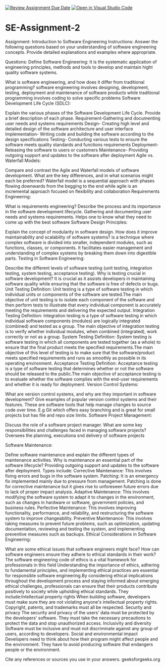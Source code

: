 [![Review Assignment Due Date](https://classroom.github.com/assets/deadline-readme-button-24ddc0f5d75046c5622901739e7c5dd533143b0c8e959d652212380cedb1ea36.svg)](https://classroom.github.com/a/-ucQIGTc)
[![Open in Visual Studio Code](https://classroom.github.com/assets/open-in-vscode-718a45dd9cf7e7f842a935f5ebbe5719a5e09af4491e668f4dbf3b35d5cca122.svg)](https://classroom.github.com/online_ide?assignment_repo_id=15244428&assignment_repo_type=AssignmentRepo)
# SE-Assignment-2
Assignment: Introduction to Software Engineering
Instructions:
Answer the following questions based on your understanding of software engineering concepts. Provide detailed explanations and examples where appropriate.

Questions:
Define Software Engineering:
It is the systematic application of engineering principles, methods and tools to develop and maintain hight quality software systems. 

What is software engineering, and how does it differ from traditional programming?
software engineering involves designing, development, testing, deployment and maintenance of software products while traditional programming involves coding to solve specific problems
Software Development Life Cycle (SDLC):

Explain the various phases of the Software Development Life Cycle. Provide a brief description of each phase.
Requirement-Gathering and documenting user needs and systems requirements
Design- Creating high level and detailed design of the software architecture and user interface
Implementation- Writing code and building the software according to the design specifications
Testing- Conducting various tests to ensure the software meets quality standards and functions requirements
Deployment-Releasing the software to users or customers
Maintenance- Providing outgoing support and updates to the software after deployment
Agile vs. Waterfall Models:

Compare and contrast the Agile and Waterfall models of software development. What are the key differences, and in what scenarios might each be preferred?
Waterfall model is a sequential approach with phases flowing downwards from the begging to the end while agile is an incremental approach focused on flexibility and collaboration
Requirements Engineering:

What is requirements engineering? Describe the process and its importance in the software development lifecycle.
Gathering and documenting user needs and systems requirements. Helps one to know what they need to come up with the best software
Software Design Principles:

Explain the concept of modularity in software design. How does it improve maintainability and scalability of software systems?
is a technique where complex software is divided into smaller, independent modules, such as functions, classes, or components. It facilitates easier management and understanding of complex systems by breaking them down into digestible parts.
Testing in Software Engineering:

Describe the different levels of software testing (unit testing, integration testing, system testing, acceptance testing). Why is testing crucial in software development?
It is crucial as it assists developers in maintaining software quality while ensuring that the software is free of defects or bugs.
Unit Testing Definition: Unit testing is a type of software testing in which individual units or components of the software are tested.The main objective of unit testing is to isolate each component of the software and then perform tests to illustrate that every individual component is accurately meeting the requirements and delivering the expected output.
Integration Testing Definition: Integration testing is a type of software testing in which individual software components (modules) are logically integrated (combined) and tested as a group. The main objective of integration testing is to verify whether individual modules, when combined (integrated), work correctly or not as a group.
System Testing Definition: System testing is software testing in which all components are tested together (as a whole) to ensure that the final product meets the specified requirements.The main objective of this level of testing is to make sure that the software/product meets specified requirements and runs as smoothly as possible in its operating environment. 
Acceptance Testing Definition: Acceptance testing is a type of software testing that determines whether or not the software should be released to the public.The main objective of acceptance testing is to evaluate whether the software complies with the end-user requirements and whether it is ready for deployment.
Version Control Systems:

What are version control systems, and why are they important in software development? Give examples of popular version control systems and their features.
These are software tools that help manage changes to source code over time. E.g Git which offers easy branching and is great for small projects but has file and repo size limits.
Software Project Management:

Discuss the role of a software project manager. What are some key responsibilities and challenges faced in managing software projects?
Oversees the planning, executiona snd delivery of software projects

Software Maintenance:

Define software maintenance and explain the different types of maintenance activities. Why is maintenance an essential part of the software lifecycle?
Providing outgoing support and updates to the software after deployment. Types include: Corrective Maintenance: This involves fixing errors and bugs in the software system.
Patching: It is an emergency fix implemented mainly due to pressure from management. Patching is done for corrective maintenance but it gives rise to unforeseen future errors due to lack of proper impact analysis.
Adaptive Maintenance: This involves modifying the software system to adapt it to changes in the environment, such as changes in hardware or software, government policies, and business rules.
Perfective Maintenance: This involves improving functionality, performance, and reliability, and restructuring the software system to improve changeability.
Preventive Maintenance: This involves taking measures to prevent future problems, such as optimization, updating documentation, reviewing and testing the system, and implementing preventive measures such as backups.
Ethical Considerations in Software Engineering:

What are some ethical issues that software engineers might face? How can software engineers ensure they adhere to ethical standards in their work?
The software engineering code of ethics is a vital framework for professionals in this field Understanding the importance of ethics, adhering to fundamental principles, and implementing ethical practices are essential for responsible software engineering.By considering ethical implications throughout the development process and staying informed about emerging ethical challenges, professionals can ensure that their products contribute positively to society while upholding ethical standards. They include:Intellectual property rights
When building software, developers must make sure they are not violating anyone's intellectual property rights. Copyright, patents, and trademarks must all be respected.
Security and privacy
The security and privacy of the users' data must be protected by the developers' software. They must take the necessary precautions to protect the data and stop unauthorized access.
Inclusivity and diversity
Software must be inclusive and must not discriminate against any group of users, according to developers.
Social and environmental impact
Developers need to think about how their program might affect people and the environment. They have to avoid producing software that endangers people or the environment.



Cite any references or sources you use in your answers.
geeksforgeeks.org

